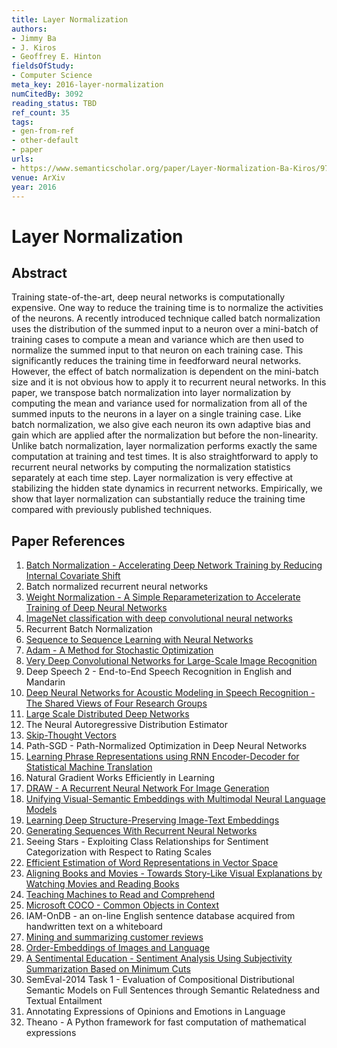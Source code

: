 ```yaml
---
title: Layer Normalization
authors:
- Jimmy Ba
- J. Kiros
- Geoffrey E. Hinton
fieldsOfStudy:
- Computer Science
meta_key: 2016-layer-normalization
numCitedBy: 3092
reading_status: TBD
ref_count: 35
tags:
- gen-from-ref
- other-default
- paper
urls:
- https://www.semanticscholar.org/paper/Layer-Normalization-Ba-Kiros/97fb4e3d45bb098e27e0071448b6152217bd35a5?sort=total-citations
venue: ArXiv
year: 2016
---
```


# Layer Normalization

## Abstract

Training state-of-the-art, deep neural networks is computationally expensive. One way to reduce the training time is to normalize the activities of the neurons. A recently introduced technique called batch normalization uses the distribution of the summed input to a neuron over a mini-batch of training cases to compute a mean and variance which are then used to normalize the summed input to that neuron on each training case. This significantly reduces the training time in feedforward neural networks. However, the effect of batch normalization is dependent on the mini-batch size and it is not obvious how to apply it to recurrent neural networks. In this paper, we transpose batch normalization into layer normalization by computing the mean and variance used for normalization from all of the summed inputs to the neurons in a layer on a single training case. Like batch normalization, we also give each neuron its own adaptive bias and gain which are applied after the normalization but before the non-linearity. Unlike batch normalization, layer normalization performs exactly the same computation at training and test times. It is also straightforward to apply to recurrent neural networks by computing the normalization statistics separately at each time step. Layer normalization is very effective at stabilizing the hidden state dynamics in recurrent networks. Empirically, we show that layer normalization can substantially reduce the training time compared with previously published techniques.

## Paper References

1. [Batch Normalization - Accelerating Deep Network Training by Reducing Internal Covariate Shift](2015-batch-normalization-accelerating-deep-network-training-by-reducing-internal-covariate-shift)
2. Batch normalized recurrent neural networks
3. [Weight Normalization - A Simple Reparameterization to Accelerate Training of Deep Neural Networks](2016-weight-normalization-a-simple-reparameterization-to-accelerate-training-of-deep-neural-networks)
4. [ImageNet classification with deep convolutional neural networks](2012-alexnet.md)
5. Recurrent Batch Normalization
6. [Sequence to Sequence Learning with Neural Networks](2014-sequence-to-sequence-learning-with-neural-networks)
7. [Adam - A Method for Stochastic Optimization](2015-adam-a-method-for-stochastic-optimization)
8. [Very Deep Convolutional Networks for Large-Scale Image Recognition](2014-vggnet.md)
9. Deep Speech 2 - End-to-End Speech Recognition in English and Mandarin
10. [Deep Neural Networks for Acoustic Modeling in Speech Recognition - The Shared Views of Four Research Groups](2012-deep-neural-networks-for-acoustic-modeling-in-speech-recognition-the-shared-views-of-four-research-groups)
11. [Large Scale Distributed Deep Networks](2012-large-scale-distributed-deep-networks)
12. The Neural Autoregressive Distribution Estimator
13. [Skip-Thought Vectors](2015-skip-thought-vectors)
14. Path-SGD - Path-Normalized Optimization in Deep Neural Networks
15. [Learning Phrase Representations using RNN Encoder-Decoder for Statistical Machine Translation](2014-learning-phrase-representations-using-rnn-encoder-decoder-for-statistical-machine-translation)
16. Natural Gradient Works Efficiently in Learning
17. [DRAW - A Recurrent Neural Network For Image Generation](2015-draw-a-recurrent-neural-network-for-image-generation)
18. [Unifying Visual-Semantic Embeddings with Multimodal Neural Language Models](2014-unifying-visual-semantic-embeddings-with-multimodal-neural-language-models)
19. [Learning Deep Structure-Preserving Image-Text Embeddings](2016-learning-deep-structure-preserving-image-text-embeddings)
20. [Generating Sequences With Recurrent Neural Networks](2013-generating-sequences-with-recurrent-neural-networks)
21. Seeing Stars - Exploiting Class Relationships for Sentiment Categorization with Respect to Rating Scales
22. [Efficient Estimation of Word Representations in Vector Space](2013-efficient-estimation-of-word-representations-in-vector-space)
23. [Aligning Books and Movies - Towards Story-Like Visual Explanations by Watching Movies and Reading Books](2015-aligning-books-and-movies-towards-story-like-visual-explanations-by-watching-movies-and-reading-books)
24. [Teaching Machines to Read and Comprehend](2015-teaching-machines-to-read-and-comprehend)
25. [Microsoft COCO - Common Objects in Context](2014-microsoft-coco-common-objects-in-context)
26. IAM-OnDB - an on-line English sentence database acquired from handwritten text on a whiteboard
27. [Mining and summarizing customer reviews](2004-mining-and-summarizing-customer-reviews)
28. [Order-Embeddings of Images and Language](2016-order-embeddings-of-images-and-language)
29. [A Sentimental Education - Sentiment Analysis Using Subjectivity Summarization Based on Minimum Cuts](2004-a-sentimental-education-sentiment-analysis-using-subjectivity-summarization-based-on-minimum-cuts)
30. SemEval-2014 Task 1 - Evaluation of Compositional Distributional Semantic Models on Full Sentences through Semantic Relatedness and Textual Entailment
31. Annotating Expressions of Opinions and Emotions in Language
32. Theano - A Python framework for fast computation of mathematical expressions
